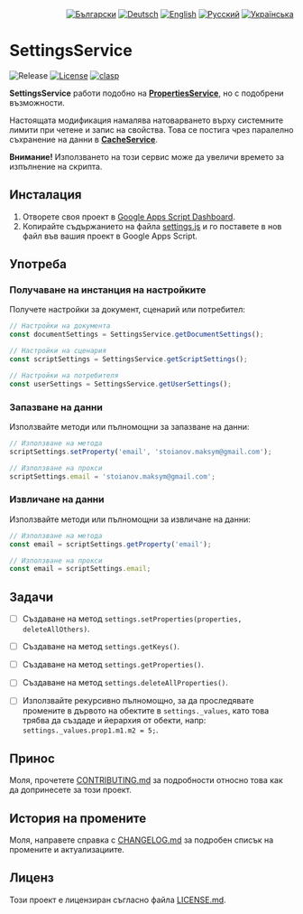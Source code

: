 <div id="locales" align="right">
  <a href="../bg/README.md"><img src="https://img.shields.io/badge/BG-blue?style=flat" alt="Български"></a>
  <a href="../de/README.md"><img src="https://img.shields.io/badge/DE-grey?style=flat" alt="Deutsch"></a>
  <a href="../en/README.md"><img src="https://img.shields.io/badge/EN-grey?style=flat" alt="English"></a>
  <a href="../ru/README.md"><img src="https://img.shields.io/badge/RU-grey?style=flat" alt="Русский"></a>
  <a href="../uk/README.md"><img src="https://img.shields.io/badge/UK-grey?style=flat" alt="Українська"></a>
</div>


# SettingsService

<div id="badges" align="left">
  <img src="https://img.shields.io/github/v/release/MaksymStoianov/SettingsService" alt="Release">
  <a href="LICENSE.md"><img src="https://img.shields.io/github/license/MaksymStoianov/SettingsService" alt="License"></a>
  <a href="https://github.com/google/clasp"><img src="https://img.shields.io/badge/built%20with-clasp-4285f4.svg" alt="clasp"></a>
</div>

**SettingsService** работи подобно на [**PropertiesService**](https://developers.google.com/apps-script/reference/properties), но с подобрени възможности.

Настоящата модификация намалява натоварването върху системните лимити при четене и запис на свойства.
Това се постига чрез паралелно съхранение на данни в [**CacheService**](https://developers.google.com/apps-script/reference/cache).

__Внимание!__ Използването на този сервис може да увеличи времето за изпълнение на скрипта.

## Инсталация

1. Отворете своя проект в [Google Apps Script Dashboard](https://script.google.com/).
2. Копирайте съдържанието на файла [settings.js](../../src/settings.js) и го поставете в нов файл във вашия проект в Google Apps Script.

## Употреба

### Получаване на инстанция на настройките

Получете настройки за документ, сценарий или потребител:

```javascript
// Настройки на документа
const documentSettings = SettingsService.getDocumentSettings();

// Настройки на сценария
const scriptSettings = SettingsService.getScriptSettings();

// Настройки на потребителя
const userSettings = SettingsService.getUserSettings();
```

### Запазване на данни

Използвайте методи или пълномощни за запазване на данни:

```javascript
// Използване на метода
scriptSettings.setProperty('email', 'stoianov.maksym@gmail.com');

// Използване на прокси
scriptSettings.email = 'stoianov.maksym@gmail.com';
```

### Извличане на данни

Използвайте методи или пълномощни за извличане на данни:

```javascript
// Използване на метода
const email = scriptSettings.getProperty('email');

// Използване на прокси
const email = scriptSettings.email;
```


## Задачи

- [ ] Създаване на метод `settings.setProperties(properties, deleteAllOthers)`.
- [ ] Създаване на метод `settings.getKeys()`.
- [ ] Създаване на метод `settings.getProperties()`.
- [ ] Създаване на метод `settings.deleteAllProperties()`.
- [ ] Използвайте рекурсивно пълномощно, за да проследявате промените в дървото на обектите в `settings._values`, като това трябва да създаде и йерархия от обекти, напр: `settings._values.prop1.m1.m2 = 5;`.


## Принос

Моля, прочетете [CONTRIBUTING.md](CONTRIBUTING.md) за подробности относно това как да допринесете за този проект.


## История на промените

Моля, направете справка с [CHANGELOG.md](CHANGELOG.md) за подробен списък на промените и актуализациите.


## Лиценз

Този проект е лицензиран съгласно файла [LICENSE.md](LICENSE.md).